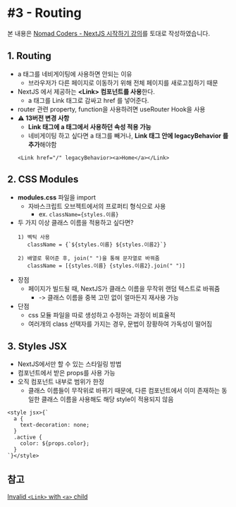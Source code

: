 # #3 - Routing
본 내용은 [Nomad Coders - NextJS 시작하기 강의](https://nomadcoders.co/nextjs-fundamentals)를 토대로 작성하였습니다.
## 1. Routing
- a 태그를 네비게이팅에 사용하면 안되는 이유
  -  브라우저가 다른 페이지로 이동하기 위해 전체 페이지를 새로고침하기 때문
- NextJS 에서 제공하는 **&#60;Link&#62; 컴포넌트를 사용**한다.
  - a 태그를 Link 태그로 감싸고 href 를 넣어준다.
- router 관련 property, function을 사용하려면 useRouter Hook을 사용
- **⚠️ 13버전 변경 사항**
  - **Link 태그에 a 태그에서 사용하던 속성 적용 가능**
  - 네비게이팅 하고 싶다면 a 태그를 빼거나, **Link 태그 안에 legacyBehavior 를 추가**해야함
  ```
  <Link href="/" legacyBehavior><a>Home</a></Link>
  ```

## 2. CSS Modules
- **modules.css** 파일을 import
  - 자바스크립트 오브젝트에서의 프로퍼티 형식으로 사용
    - ex. `className={styles.이름}`
- 두 가지 이상 클래스 이름을 적용하고 싶다면?
  ```
  1) 벡틱 사용
     className = {`${styles.이름} ${styles.이름2}`}
  
  2) 배열로 묶어준 후, join(" ")을 통해 문자열로 바꿔줌
     className = [{styles.이름} {styles.이름2}.join(" ")]
  ```
- 장점
  - 페이지가 빌드될 때, NextJS가 클래스 이름을 무작위 랜덤 텍스트로 바꿔줌
    - -> 클래스 이름을 중복 고민 없이 얼마든지 재사용 가능
- 단점
  - css 모듈 파일을 따로 생성하고 수정하는 과정이 비효율적
  - 여러개의 class 선택자를 가지는 경우, 문법이 장황하여 가독성이 떨어짐

## 3. Styles JSX
- NextJS에서만 할 수 있는 스타일링 방법
- 컴포넌트에서 받은 props를 사용 가능
- 오직 컴포넌트 내부로 범위가 한정
  - 클래스 이름들이 무작위로 바뀌기 때문에, 다른 컴포넌트에서 이미 존재하는 동일한 클래스 이름을 사용해도 해당 style이 적용되지 않음
```
<style jsx>{`
  a {
    text-decoration: none;
  }
  .active {
    color: ${props.color};
  } 
`}</style>
```


## 참고
[Invalid `<Link>` with `<a>` child](https://nextjs.org/docs/messages/invalid-new-link-with-extra-anchor)
